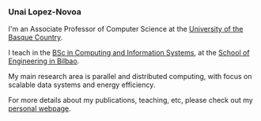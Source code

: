 ### Unai Lopez-Novoa

I'm an Associate Professor of Computer Science at the [University of the Basque Country](https://www.ehu.eus/en/en-home).

I teach in the [BSc in Computing and Information Systems](https://www.ehu.eus/es/web/graduak/grado-ingenieria-informatica-de-gestion-y-sistemas-de-informacion-bizkaia), at the [School of Engineering in Bilbao](https://www.ehu.eus/en/web/bilboko-ingeniaritza-eskola/).

My main research area is parallel and distributed computing, with focus on scalable data systems and energy efficiency.

For more details about my publications, teaching, etc, please check out my [personal webpage](https://ulopeznovoa.github.io/).

<!--
**ulopeznovoa/ulopeznovoa** is a ✨ _special_ ✨ repository because its `README.md` (this file) appears on your GitHub profile.

Here are some ideas to get you started:

- 🔭 I’m currently working on ...
- 🌱 I’m currently learning ...
- 👯 I’m looking to collaborate on ...
- 🤔 I’m looking for help with ...
- 💬 Ask me about ...
- 📫 How to reach me: ...
- 😄 Pronouns: ...
- ⚡ Fun fact: ...
-->
